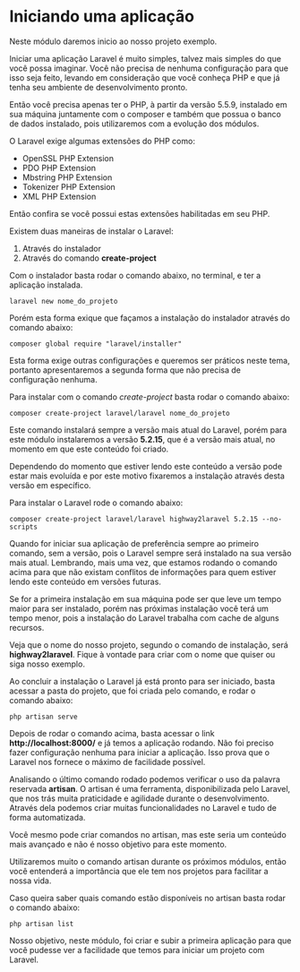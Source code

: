 # Iniciando uma aplicação

Neste módulo daremos inicio ao nosso projeto exemplo.

Iniciar uma aplicação Laravel é muito simples, talvez mais simples do que você possa imaginar. Você não precisa de nenhuma configuração para que isso seja feito, levando em consideração que você conheça PHP e que já tenha seu ambiente de desenvolvimento pronto.

Então você precisa apenas ter o PHP, à partir da versão 5.5.9, instalado em sua máquina juntamente com o composer e também que possua o banco de dados instalado, pois utilizaremos com a evolução dos módulos.

O Laravel exige algumas extensões do PHP como:

* OpenSSL PHP Extension
* PDO PHP Extension
* Mbstring PHP Extension
* Tokenizer PHP Extension
* XML PHP Extension

Então confira se você possui estas extensões habilitadas em seu PHP.

Existem duas maneiras de instalar o Laravel:

1. Através do instalador
2. Através do comando **create-project**

Com o instalador basta rodar o comando abaixo, no terminal, e ter a aplicação instalada.

```
laravel new nome_do_projeto
```

Porém esta forma exique que façamos a instalação do instalador através do comando abaixo:

```
composer global require "laravel/installer"
```

Esta forma exige outras configurações e queremos ser práticos neste tema, portanto apresentaremos a segunda forma que não precisa de configuração nenhuma.

Para instalar com o comando *create-project* basta rodar o comando abaixo:

```
composer create-project laravel/laravel nome_do_projeto
```

Este comando instalará sempre a versão mais atual do Laravel, porém para este módulo instalaremos a versão **5.2.15**, que é a versão mais atual, no momento em que este conteúdo foi criado.

Dependendo do momento que estiver lendo este conteúdo a versão pode estar mais evoluída e por este motivo fixaremos a instalação através desta versão em específico.

Para instalar o Laravel rode o comando abaixo:

```
composer create-project laravel/laravel highway2laravel 5.2.15 --no-scripts
```

Quando for iniciar sua aplicação de preferência sempre ao primeiro comando, sem a versão, pois o Laravel sempre será instalado na sua versão mais atual. Lembrando, mais uma vez, que estamos rodando o comando acima para que não existam conflitos de informações para quem estiver lendo este conteúdo em versões futuras.

Se for a primeira instalação em sua máquina pode ser que leve um tempo maior para ser instalado, porém nas próximas instalação você terá um tempo menor, pois a instalação do Laravel trabalha com cache de alguns recursos.

Veja que o nome do nosso projeto, segundo o comando de instalação, será **highway2laravel**. Fique à vontade para criar com o nome que quiser ou siga nosso exemplo.

Ao concluir a instalação o Laravel já está pronto para ser iniciado, basta acessar a pasta do projeto, que foi criada pelo comando, e rodar o comando abaixo:

```
php artisan serve
```

Depois de rodar o comando acima, basta acessar o link **http://localhost:8000/** e já temos a aplicação rodando. Não foi preciso fazer configuração nenhuma para iniciar a aplicação. Isso prova que o Laravel nos fornece o máximo de facilidade possível.

Analisando o último comando rodado podemos verificar o uso da palavra reservada **artisan**. O artisan é uma ferramenta, disponibilizada pelo Laravel, que nos trás muita praticidade e agilidade durante o desenvolvimento. Através dela podemos criar muitas funcionalidades no Laravel e tudo de forma automatizada.

Você mesmo pode criar comandos no artisan, mas este seria um conteúdo mais avançado e não é nosso objetivo para este momento.

Utilizaremos muito o comando artisan durante os próximos módulos, então você entenderá a importância que ele tem nos projetos para facilitar a nossa vida.

Caso queira saber quais comando estão disponíveis no artisan basta rodar o comando abaixo:

```
php artisan list
```

Nosso objetivo, neste módulo, foi criar e subir a primeira aplicação para que você pudesse ver a facilidade que temos para iniciar um projeto com Laravel.